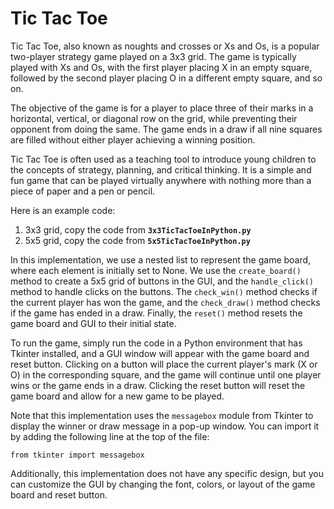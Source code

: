 # Tic Tac Toe
Tic Tac Toe, also known as noughts and crosses or Xs and Os, is a popular two-player strategy game played on a 3x3 grid. The game is typically played with Xs and Os, with the first player placing X in an empty square, followed by the second player placing O in a different empty square, and so on.

The objective of the game is for a player to place three of their marks in a horizontal, vertical, or diagonal row on the grid, while preventing their opponent from doing the same. The game ends in a draw if all nine squares are filled without either player achieving a winning position.

Tic Tac Toe is often used as a teaching tool to introduce young children to the concepts of strategy, planning, and critical thinking. It is a simple and fun game that can be played virtually anywhere with nothing more than a piece of paper and a pen or pencil.

Here is an example code: 
1. 3x3 grid, copy the code from **```3x3TicTacToeInPython.py```**
2. 5x5 grid, copy the code from **```5x5TicTacToeInPython.py```**

In this implementation, we use a nested list to represent the game board, where each element is initially set to None. We use the ```create_board()``` method to create a 5x5 grid of buttons in the GUI, and the ```handle_click()``` method to handle clicks on the buttons. The ```check_win()``` method checks if the current player has won the game, and the ```check_draw()``` method checks if the game has ended in a draw. Finally, the ```reset()``` method resets the game board and GUI to their initial state.

To run the game, simply run the code in a Python environment that has Tkinter installed, and a GUI window will appear with the game board and reset button. Clicking on a button will place the current player's mark (X or O) in the corresponding square, and the game will continue until one player wins or the game ends in a draw. Clicking the reset button will reset the game board and allow for a new game to be played.

Note that this implementation uses the ```messagebox``` module from Tkinter to display the winner or draw message in a pop-up window. You can import it by adding the following line at the top of the file:

```from tkinter import messagebox```

Additionally, this implementation does not have any specific design, but you can customize the GUI by changing the font, colors, or layout of the game board and reset button.
